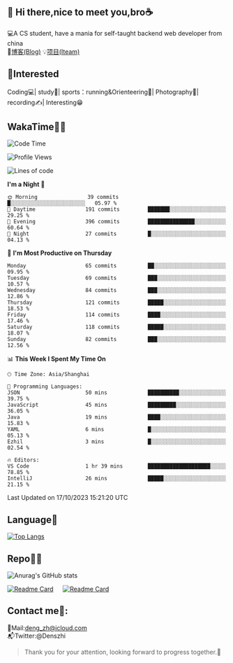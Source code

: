 👋 Hi there,nice to meet you,bro☕
---
💻A CS student, have a mania for self-taught backend web developer from china   
📌[博客(Blog)](https://github.com/HealUP/MyBlog)
💡[项目(Iteam)](https://healup.github.io/)

 <!-- waka-box start -->
 <!-- waka-box end -->
 
🧲**Interested**
--
Coding💻| study📖| sports：running&Orienteering🏃‍| Photography📸| recording✍️| Interesting😁

WakaTime👨‍💻
---
<!--START_SECTION:waka-->
![Code Time](http://img.shields.io/badge/Code%20Time-508%20hrs-blue)

![Profile Views](http://img.shields.io/badge/Profile%20Views-2-blue)

![Lines of code](https://img.shields.io/badge/From%20Hello%20World%20I%27ve%20Written-168.9%20thousand%20lines%20of%20code-blue)

**I'm a Night 🦉** 

```text
🌞 Morning                39 commits          █░░░░░░░░░░░░░░░░░░░░░░░░   05.97 % 
🌆 Daytime                191 commits         ███████░░░░░░░░░░░░░░░░░░   29.25 % 
🌃 Evening                396 commits         ███████████████░░░░░░░░░░   60.64 % 
🌙 Night                  27 commits          █░░░░░░░░░░░░░░░░░░░░░░░░   04.13 % 
```
📅 **I'm Most Productive on Thursday** 

```text
Monday                   65 commits          ██░░░░░░░░░░░░░░░░░░░░░░░   09.95 % 
Tuesday                  69 commits          ███░░░░░░░░░░░░░░░░░░░░░░   10.57 % 
Wednesday                84 commits          ███░░░░░░░░░░░░░░░░░░░░░░   12.86 % 
Thursday                 121 commits         █████░░░░░░░░░░░░░░░░░░░░   18.53 % 
Friday                   114 commits         ████░░░░░░░░░░░░░░░░░░░░░   17.46 % 
Saturday                 118 commits         █████░░░░░░░░░░░░░░░░░░░░   18.07 % 
Sunday                   82 commits          ███░░░░░░░░░░░░░░░░░░░░░░   12.56 % 
```


📊 **This Week I Spent My Time On** 

```text
🕑︎ Time Zone: Asia/Shanghai

💬 Programming Languages: 
JSON                     50 mins             ██████████░░░░░░░░░░░░░░░   39.75 % 
JavaScript               45 mins             █████████░░░░░░░░░░░░░░░░   36.05 % 
Java                     19 mins             ████░░░░░░░░░░░░░░░░░░░░░   15.83 % 
YAML                     6 mins              █░░░░░░░░░░░░░░░░░░░░░░░░   05.13 % 
Ezhil                    3 mins              █░░░░░░░░░░░░░░░░░░░░░░░░   02.54 % 

🔥 Editors: 
VS Code                  1 hr 39 mins        ████████████████████░░░░░   78.85 % 
IntelliJ                 26 mins             █████░░░░░░░░░░░░░░░░░░░░   21.15 % 
```


 Last Updated on 17/10/2023 15:21:20 UTC
<!--END_SECTION:waka-->

Language🚀
---
[![Top Langs](https://github-readme-stats.vercel.app/api/top-langs/?username=HealUP&layout=compact&hide_border=true)](https://github.com/HealUP)

Repo🧑‍💻
---
![Anurag's GitHub stats](https://github-readme-stats.vercel.app/api?username=HealUP&count_private=true&show_icons=true&theme=gruvbox&hide_border=true) 

[![Readme Card](https://github-readme-stats.vercel.app/api/pin/?username=HealUP&repo=InternetEy&theme=transparent)](https://github.com/HealUP/InternetEy) &emsp;
[![Readme Card](https://github-readme-stats.vercel.app/api/pin/?username=HealUP&repo=CampusExperience&theme=transparent)](https://github.com/HealUP/CampusExperience)


Contact me📱:
---
📮Mail:deng_zh@icloud.com  
📬Twitter:@Denszhi  

> Thank you for your attention, looking forward to progress together.🎉
